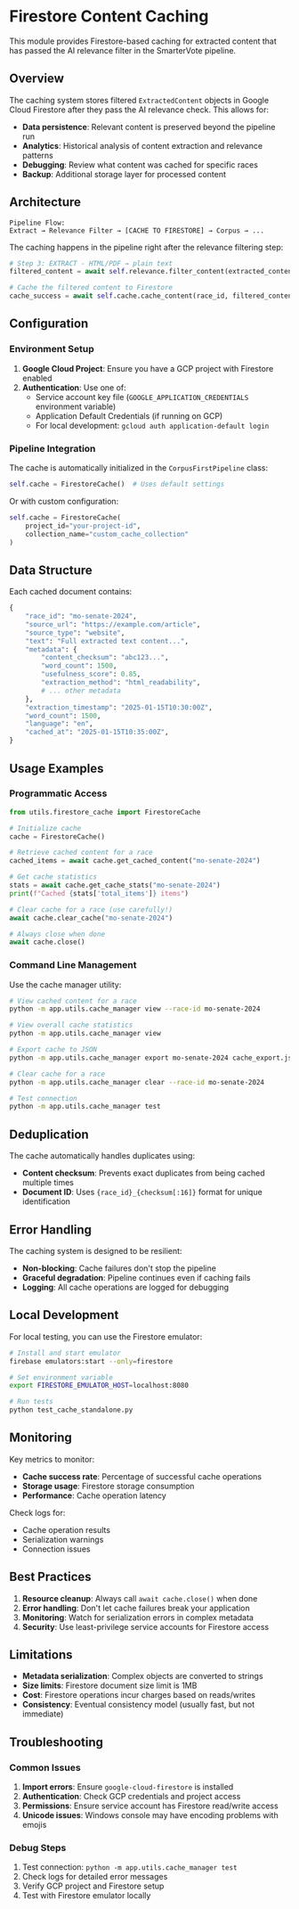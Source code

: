 # Firestore Content Caching

This module provides Firestore-based caching for extracted content that has passed the AI relevance filter in the SmarterVote pipeline.

## Overview

The caching system stores filtered `ExtractedContent` objects in Google Cloud Firestore after they pass the AI relevance check. This allows for:

- **Data persistence**: Relevant content is preserved beyond the pipeline run
- **Analytics**: Historical analysis of content extraction and relevance patterns
- **Debugging**: Review what content was cached for specific races
- **Backup**: Additional storage layer for processed content

## Architecture

```
Pipeline Flow:
Extract → Relevance Filter → [CACHE TO FIRESTORE] → Corpus → ...
```

The caching happens in the pipeline right after the relevance filtering step:

```python
# Step 3: EXTRACT - HTML/PDF → plain text
filtered_content = await self.relevance.filter_content(extracted_content)

# Cache the filtered content to Firestore
cache_success = await self.cache.cache_content(race_id, filtered_content)
```

## Configuration

### Environment Setup

1. **Google Cloud Project**: Ensure you have a GCP project with Firestore enabled
2. **Authentication**: Use one of:
   - Service account key file (`GOOGLE_APPLICATION_CREDENTIALS` environment variable)
   - Application Default Credentials (if running on GCP)
   - For local development: `gcloud auth application-default login`

### Pipeline Integration

The cache is automatically initialized in the `CorpusFirstPipeline` class:

```python
self.cache = FirestoreCache()  # Uses default settings
```

Or with custom configuration:

```python
self.cache = FirestoreCache(
    project_id="your-project-id",
    collection_name="custom_cache_collection"
)
```

## Data Structure

Each cached document contains:

```python
{
    "race_id": "mo-senate-2024",
    "source_url": "https://example.com/article",
    "source_type": "website",
    "text": "Full extracted text content...",
    "metadata": {
        "content_checksum": "abc123...",
        "word_count": 1500,
        "usefulness_score": 0.85,
        "extraction_method": "html_readability",
        # ... other metadata
    },
    "extraction_timestamp": "2025-01-15T10:30:00Z",
    "word_count": 1500,
    "language": "en",
    "cached_at": "2025-01-15T10:35:00Z",
}
```

## Usage Examples

### Programmatic Access

```python
from utils.firestore_cache import FirestoreCache

# Initialize cache
cache = FirestoreCache()

# Retrieve cached content for a race
cached_items = await cache.get_cached_content("mo-senate-2024")

# Get cache statistics
stats = await cache.get_cache_stats("mo-senate-2024")
print(f"Cached {stats['total_items']} items")

# Clear cache for a race (use carefully!)
await cache.clear_cache("mo-senate-2024")

# Always close when done
await cache.close()
```

### Command Line Management

Use the cache manager utility:

```bash
# View cached content for a race
python -m app.utils.cache_manager view --race-id mo-senate-2024

# View overall cache statistics
python -m app.utils.cache_manager view

# Export cache to JSON
python -m app.utils.cache_manager export mo-senate-2024 cache_export.json

# Clear cache for a race
python -m app.utils.cache_manager clear --race-id mo-senate-2024

# Test connection
python -m app.utils.cache_manager test
```

## Deduplication

The cache automatically handles duplicates using:

- **Content checksum**: Prevents exact duplicates from being cached multiple times
- **Document ID**: Uses `{race_id}_{checksum[:16]}` format for unique identification

## Error Handling

The caching system is designed to be resilient:

- **Non-blocking**: Cache failures don't stop the pipeline
- **Graceful degradation**: Pipeline continues even if caching fails
- **Logging**: All cache operations are logged for debugging

## Local Development

For local testing, you can use the Firestore emulator:

```bash
# Install and start emulator
firebase emulators:start --only=firestore

# Set environment variable
export FIRESTORE_EMULATOR_HOST=localhost:8080

# Run tests
python test_cache_standalone.py
```

## Monitoring

Key metrics to monitor:

- **Cache success rate**: Percentage of successful cache operations
- **Storage usage**: Firestore storage consumption
- **Performance**: Cache operation latency

Check logs for:
- Cache operation results
- Serialization warnings
- Connection issues

## Best Practices

1. **Resource cleanup**: Always call `await cache.close()` when done
2. **Error handling**: Don't let cache failures break your application
3. **Monitoring**: Watch for serialization errors in complex metadata
4. **Security**: Use least-privilege service accounts for Firestore access

## Limitations

- **Metadata serialization**: Complex objects are converted to strings
- **Size limits**: Firestore document size limit is 1MB
- **Cost**: Firestore operations incur charges based on reads/writes
- **Consistency**: Eventual consistency model (usually fast, but not immediate)

## Troubleshooting

### Common Issues

1. **Import errors**: Ensure `google-cloud-firestore` is installed
2. **Authentication**: Check GCP credentials and project access
3. **Permissions**: Ensure service account has Firestore read/write access
4. **Unicode issues**: Windows console may have encoding problems with emojis

### Debug Steps

1. Test connection: `python -m app.utils.cache_manager test`
2. Check logs for detailed error messages
3. Verify GCP project and Firestore setup
4. Test with Firestore emulator locally
